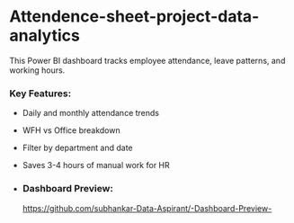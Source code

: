 # Attendence-sheet-project-data-analytics
This Power BI dashboard tracks employee attendance, leave patterns, and working hours.

### Key Features:
- Daily and monthly attendance trends
- WFH vs Office breakdown
- Filter by department and date
- Saves 3-4 hours of manual work for HR

- ### Dashboard Preview:

  https://github.com/subhankar-Data-Aspirant/-Dashboard-Preview-
